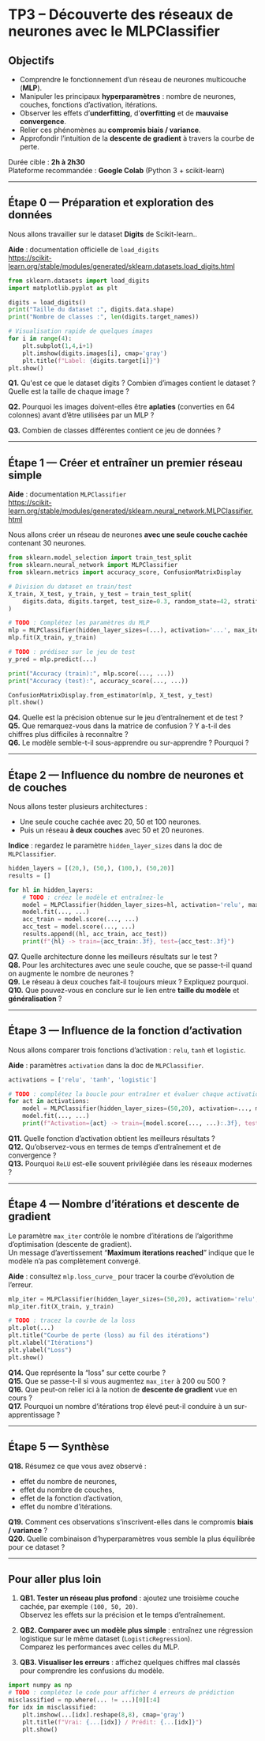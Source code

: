 # TP3 – Découverte des réseaux de neurones avec le MLPClassifier

## Objectifs
- Comprendre le fonctionnement d’un réseau de neurones multicouche (**MLP**).
- Manipuler les principaux **hyperparamètres** : nombre de neurones, couches, fonctions d’activation, itérations.
- Observer les effets d’**underfitting**, d’**overfitting** et de **mauvaise convergence**.
- Relier ces phénomènes au **compromis biais / variance**.
- Approfondir l’intuition de la **descente de gradient** à travers la courbe de perte.

Durée cible : **2h à 2h30**  
Plateforme recommandée : **Google Colab** (Python 3 + scikit-learn)

---

## Étape 0 — Préparation et exploration des données
Nous allons travailler sur le dataset **Digits** de Scikit-learn..

**Aide** : documentation officielle de `load_digits`  
https://scikit-learn.org/stable/modules/generated/sklearn.datasets.load_digits.html

```python
from sklearn.datasets import load_digits
import matplotlib.pyplot as plt

digits = load_digits()
print("Taille du dataset :", digits.data.shape)
print("Nombre de classes :", len(digits.target_names))

# Visualisation rapide de quelques images
for i in range(4):
    plt.subplot(1,4,i+1)
    plt.imshow(digits.images[i], cmap='gray')
    plt.title(f"Label: {digits.target[i]}")
plt.show()
```

**Q1.** Qu'est ce que le dataset digits ? Combien d’images contient le dataset ? Quelle est la taille de chaque image ?  

**Q2.** Pourquoi les images doivent-elles être **aplaties** (converties en 64 colonnes) avant d’être utilisées par un MLP ?  

**Q3.** Combien de classes différentes contient ce jeu de données ?

---

## Étape 1 — Créer et entraîner un premier réseau simple

**Aide** : documentation `MLPClassifier`  
https://scikit-learn.org/stable/modules/generated/sklearn.neural_network.MLPClassifier.html

Nous allons créer un réseau de neurones **avec une seule couche cachée** contenant 30 neurones.

```python
from sklearn.model_selection import train_test_split
from sklearn.neural_network import MLPClassifier
from sklearn.metrics import accuracy_score, ConfusionMatrixDisplay

# Division du dataset en train/test
X_train, X_test, y_train, y_test = train_test_split(
    digits.data, digits.target, test_size=0.3, random_state=42, stratify=digits.target
)

# TODO : Complétez les paramètres du MLP
mlp = MLPClassifier(hidden_layer_sizes=(...), activation='...', max_iter=200, random_state=42)
mlp.fit(X_train, y_train)

# TODO : prédisez sur le jeu de test
y_pred = mlp.predict(...)

print("Accuracy (train):", mlp.score(..., ...))
print("Accuracy (test):", accuracy_score(..., ...))

ConfusionMatrixDisplay.from_estimator(mlp, X_test, y_test)
plt.show()
```

**Q4.** Quelle est la précision obtenue sur le jeu d’entraînement et de test ?  
**Q5.** Que remarquez-vous dans la matrice de confusion ? Y a-t-il des chiffres plus difficiles à reconnaître ?  
**Q6.** Le modèle semble-t-il sous-apprendre ou sur-apprendre ? Pourquoi ?

---

## Étape 2 — Influence du nombre de neurones et de couches

Nous allons tester plusieurs architectures :  
- Une seule couche cachée avec 20, 50 et 100 neurones.  
- Puis un réseau **à deux couches** avec 50 et 20 neurones.

**Indice** : regardez le paramètre `hidden_layer_sizes` dans la doc de `MLPClassifier`.

```python
hidden_layers = [(20,), (50,), (100,), (50,20)]
results = []

for hl in hidden_layers:
    # TODO : créez le modèle et entraînez-le
    model = MLPClassifier(hidden_layer_sizes=hl, activation='relu', max_iter=300, random_state=42)
    model.fit(..., ...)
    acc_train = model.score(..., ...)
    acc_test = model.score(..., ...)
    results.append((hl, acc_train, acc_test))
    print(f"{hl} -> train={acc_train:.3f}, test={acc_test:.3f}")
```

**Q7.** Quelle architecture donne les meilleurs résultats sur le test ?  
**Q8.** Pour les architectures avec une seule couche, que se passe-t-il quand on augmente le nombre de neurones ?  
**Q9.** Le réseau à deux couches fait-il toujours mieux ? Expliquez pourquoi.  
**Q10.** Que pouvez-vous en conclure sur le lien entre **taille du modèle** et **généralisation** ?

---

## Étape 3 — Influence de la fonction d’activation

Nous allons comparer trois fonctions d’activation : `relu`, `tanh` et `logistic`.

**Aide** : paramètres `activation` dans la doc de `MLPClassifier`.

```python
activations = ['relu', 'tanh', 'logistic']

# TODO : complétez la boucle pour entraîner et évaluer chaque activation
for act in activations:
    model = MLPClassifier(hidden_layer_sizes=(50,20), activation=..., max_iter=300, random_state=42)
    model.fit(..., ...)
    print(f"Activation={act} -> train={model.score(..., ...):.3f}, test={model.score(..., ...):.3f}")
```

**Q11.** Quelle fonction d’activation obtient les meilleurs résultats ?  
**Q12.** Qu’observez-vous en termes de temps d’entraînement et de convergence ?  
**Q13.** Pourquoi `ReLU` est-elle souvent privilégiée dans les réseaux modernes ?

---

## Étape 4 — Nombre d’itérations et descente de gradient

Le paramètre `max_iter` contrôle le nombre d’itérations de l’algorithme d’optimisation (descente de gradient).  
Un message d’avertissement “**Maximum iterations reached**” indique que le modèle n’a pas complètement convergé.

**Aide** : consultez `mlp.loss_curve_` pour tracer la courbe d’évolution de l’erreur.

```python
mlp_iter = MLPClassifier(hidden_layer_sizes=(50,20), activation='relu', max_iter=30, random_state=42)
mlp_iter.fit(X_train, y_train)

# TODO : tracez la courbe de la loss
plt.plot(...)
plt.title("Courbe de perte (loss) au fil des itérations")
plt.xlabel("Itérations")
plt.ylabel("Loss")
plt.show()
```

**Q14.** Que représente la “loss” sur cette courbe ?  
**Q15.** Que se passe-t-il si vous augmentez `max_iter` à 200 ou 500 ?  
**Q16.** Que peut-on relier ici à la notion de **descente de gradient** vue en cours ?  
**Q17.** Pourquoi un nombre d’itérations trop élevé peut-il conduire à un sur-apprentissage ?

---

## Étape 5 — Synthèse

**Q18.** Résumez ce que vous avez observé :  
- effet du nombre de neurones,  
- effet du nombre de couches,  
- effet de la fonction d’activation,  
- effet du nombre d’itérations.  

**Q19.** Comment ces observations s’inscrivent-elles dans le compromis **biais / variance** ?  
**Q20.** Quelle combinaison d’hyperparamètres vous semble la plus équilibrée pour ce dataset ?  

---

## Pour aller plus loin

1. **QB1. Tester un réseau plus profond** : ajoutez une troisième couche cachée, par exemple `(100, 50, 20)`.  
   Observez les effets sur la précision et le temps d’entraînement.
     
3. **QB2. Comparer avec un modèle plus simple** : entraînez une régression logistique sur le même dataset (`LogisticRegression`).  
   Comparez les performances avec celles du MLP.  
4. **QB3. Visualiser les erreurs** : affichez quelques chiffres mal classés pour comprendre les confusions du modèle.

```python
import numpy as np
# TODO : complétez le code pour afficher 4 erreurs de prédiction
misclassified = np.where(... != ...)[0][:4]
for idx in misclassified:
    plt.imshow(...[idx].reshape(8,8), cmap='gray')
    plt.title(f"Vrai: {...[idx]} / Prédit: {...[idx]}")
    plt.show()
```
